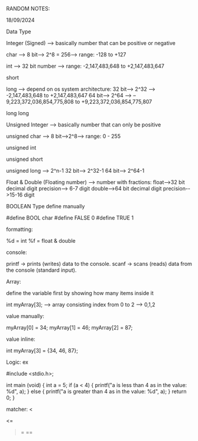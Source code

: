﻿RANDOM NOTES:

18/09/2024

Data Type

Integer (Signed) --> basically number that can be positive or negative

char --> 8 bit--> 2^8 = 256--> range: -128 to +127

int --> 32 bit number --> range: -2,147,483,648 to +2,147,483,647

short

long --> depend on os system architecture:
32 bit--> 2^32 --> -2,147,483,648 to +2,147,483,647
64 bit--> 2^64 --> –9,223,372,036,854,775,808 to +9,223,372,036,854,775,807

long long

Unsigned Integer --> basically number that can only be positive

unsigned char --> 8 bit-->2^8--> range: 0 - 255

unsigned int

unsigned short

unsigned long --> 2^n-1
32 bit--> 2^32-1
64 bit--> 2^64-1

Float & Double (Floating number) --> number with fractions:
float-->32 bit decimal digit precision--> 6-7 digit
double-->64 bit decimal digit precision-->15-16 digit

BOOLEAN Type define manually

#define BOOL char
#define FALSE 0
#define TRUE 1

formatting:

%d = int
%f = float & double

console:

printf → prints (writes) data to the console.
scanf → scans (reads) data from the console (standard input).

Array:

define the variable first by showing how many items inside it

int myArray[3]; --> array consisting index from 0 to 2 --> 0,1,2

value manually:

myArray[0] = 34;
myArray[1] = 46;
myArray[2] = 87;

value inline:

int myArray[3] = {34, 46, 87};

Logic:
ex

#include <stdio.h>;

int main (void) {
	int a = 5;
	if (a < 4) {
		printf("a is less than 4 as in the value: %d", a);
	} else {
		printf("a is greater than 4 as in the value: %d", a);
	}
	return 0;
}

matcher:
<
>
<=
>=
==